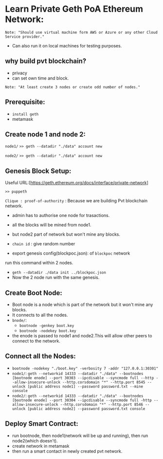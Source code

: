 # Learn Private Geth PoA Ethereum Network:

`Note: "Should use virtual machine form AWS or Azure or any other Cloud Service provider."`
- Can also run it on local machines for testing purposes.

## why build pvt blockchain?
- privacy 
- can set own time and block.

`Note: "At least create 3 nodes or create odd number of nodes."`

## Prerequisite:
- `install geth`
-  metamask

## Create node 1 and node 2:
`node1/`
`>> geth --datadir "./data" account new`

`node2/`
`>> geth --datadir "./data" account new`

## Genesis Block Setup:

Useful URL:[https://geth.ethereum.org/docs/interface/private-network]

`>> puppeth` 

`Clique : proof-of-authority` : Because we are building Pvt blockchain network.

- admin has to authorise one node for trasactions. 
- all the blocks will be mined from node1. 
- but node2 part of network but won't mine any blocks. 
- `chain id` : give random number

- export genesis config(blockpoc.json): of `blockpoc` network  

run this command within 2 nodes.
- `geth --datadir ./data init ../blockpoc.json` 
- Now the 2 node run with the same genesis.

## Create Boot Node:
- Boot node is a node which is part of the network but it won't mine any blocks.
- It connects to all the nodes.
- `bnode/`:  
    -  `bootnode -genkey boot.key` 
    -  `bootnode -nodekey boot.key`
- the enode is passed to node1 and node2.This will allow other peers to connect to the network.
## Connect all the Nodes:
- `bootnode -nodekey "./boot.key" -verbosity 7 -addr "127.0.0.1:30301"`
- `node1/`: `geth --networkid 14333 --datadir "./data" --bootnodes [bootnode enode] --port 30303 --ipcdisable --syncmode full --http --allow-insecure-unlock --http.corsdomain "*" --http.port 8545 --unlock [public address node1] --password password.txt --mine console`
- `node2/`: `geth --networkid 14333 --datadir "./data" --bootnodes [bootnode enode] --port 30304 --ipcdisable --syncmode full -http --allow-insecure-unlock --http.corsdomain "*" --http.port 8546 --unlock [public address node2] --password password.txt console`

## Deploy Smart Contract:
- run bootnode, then node1(network will be up and running), then run node2(which doesn't).
-  create network in metamask 
-  then run a smart contact in newly created pvt network.
